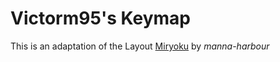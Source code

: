 # Victorm95's Keymap

This is an adaptation of the Layout [Miryoku](https://github.com/manna-harbour/qmk_firmware/blob/miryoku/users/manna-harbour_miryoku/miryoku.org#miryoku-) by *manna-harbour*
